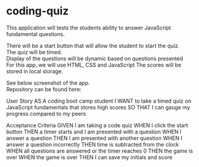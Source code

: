 # coding-quiz

This application will tests the students ability to answer JavaScript fundamental questions.  

There will be a start button that will allow the student to start the quiz.  
The quiz will be timed.  
Display of the questions will be dynamic based on questions presented  
For this app, we will use HTML, CSS and JavaScript
The scores will be stored in local storage.  

See below screenshot of the app.  
Repository can be found here:

User Story
AS A coding boot camp student
I WANT to take a timed quiz on JavaScript fundamentals that stores high scores
SO THAT I can gauge my progress compared to my peers

Acceptance Criteria
GIVEN I am taking a code quiz
WHEN I click the start button
THEN a timer starts and I am presented with a question
WHEN I answer a question
THEN I am presented with another question
WHEN I answer a question incorrectly
THEN time is subtracted from the clock
WHEN all questions are answered or the timer reaches 0
THEN the game is over
WHEN the game is over
THEN I can save my initials and score